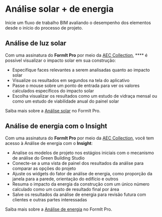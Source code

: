 # Análise solar + de energia

Inicie um fluxo de trabalho BIM avaliando o desempenho dos elementos desde o início do processo de projeto.

## Análise de luz solar

Com uma assinatura do **FormIt Pro** por meio da [AEC Collection](https://www.autodesk.com.br/collections/architecture-engineering-construction/overview), **** é possível visualizar o impacto solar em sua construção:

* Especifique faces relevantes a serem analisadas quanto ao impacto solar
* Visualize os resultados em segundos na tela do aplicativo
* Passe o mouse sobre um ponto de entrada para ver os valores calculados específicos do impacto solar
* Escolha visualizar os resultados como um estudo de vidraça mensal ou como um estudo de viabilidade anual do painel solar

Saiba mais sobre a [Análise solar](../tool-library/solar-analysis.md) no FormIt Pro.

## Análise de energia com o Insight

Com uma assinatura do **FormIt Pro** por meio da [AEC Collection](https://www.autodesk.com.br/collections/architecture-engineering-construction/overview), você tem acesso à Análise de energia com o **Insight**:

* Analise os modelos de projeto nos estágios iniciais com o mecanismo de análise do Green Building Studio
* Conecte-se a uma vista de painel dos resultados da análise para comparar as opções do projeto
* Ajuste os widgets do fator de análise de energia, como proporção da janela para a parede, orientação do edifício e outros
* Resuma o impacto da energia da construção com um único número calculado como um custo de resultado final por área
* Salve os resultados da análise de energia para revisão futura com clientes e outras partes interessadas

Saiba mais sobre a [Análise de energia](https://formit.autodesk.com/page/formit-insight) no FormIt Pro.

